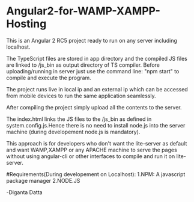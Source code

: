 # Angular2-for-WAMP-XAMPP-Hosting
This is an Angular 2 RC5 project ready to run on any server including localhost. 

The TypeScript files are stored in app directory and the compiled JS files are linked to /js_bin as output directory of
TS compiler. Before uploading/running in server just use the command line: "npm start" to compile and execute the program.

The project runs live in local ip and an external ip which can be accessed from mobile devices to run the same application seamlessly.

After compiling the project simply upload all the contents to the server.

The index.html links the JS files to the /js_bin as defined in system.config.js.Hence there is no need to install node.js into the server machine (during developement node.js is mandatory). 

This approach is for developers who don't want the lite-server as default and want WAMP,XAMPP or any APACHE machine to serve the pages without using angular-cli or other interfaces to compile and run it on lite-server.

#Requirements(During developement on Localhost):
1.NPM: A javascript package manager
2.NODE.JS

-Diganta Datta
